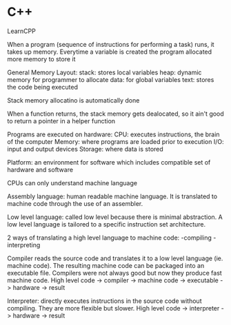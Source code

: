 # C++

LearnCPP

When a program (sequence of instructions for performing a task) runs, it takes up memory. Everytime a variable is created the program allocated more memory to store it 

General Memory Layout:
stack: stores local variables
heap: dynamic memory for programmer to allocate
data: for global variables
text: stores the code being executed

Stack memory allocatino is automatically done

When a function returns, the stack memory gets dealocated, so it ain't good to return a pointer in a helper function

Programs are executed on hardware:
CPU: executes instructions, the brain of the computer
Memory: where programs are loaded prior to execution
I/O: input and output devices
Storage: where data is stored

Platform: an environment for software which includes compatible set of hardware and software

CPUs can only understand machine language

Assembly language: human readable machine language. It is translated to machine code through the use of an assembler.

Low level language: called low level because there is minimal abstraction. A low level language is tailored to a specific instruction set architecture.

2 ways of translating a high level language to machine code:
-compiling
-interpreting

Compiler reads the source code and translates it to a low level language (ie. machine code). The resulting machine code can be packaged into an executable file. Compilers were not always good but now they produce fast machine code. High level code -> compiler -> machine code -> executable -> hardware -> result

Interpreter: directly executes instructions in the source code without compiling. They are more flexible but slower. High level code -> interpreter -> hardware -> result
